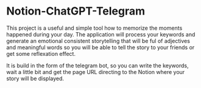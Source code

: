 # Notion-ChatGPT-Telegram

This project is a useful and simple tool how to memorize the moments happened during your day. The application will process your keywords and generate an emotional consistent storytelling that will be ful of adjectives and meaningful words so you will be able to tell the story to your friends or get some reflexation effect.

It is build in the form of the telegram bot, so you can write the keywords, wait a little bit and get the page URL directing to the Notion where your story will be displayed.
